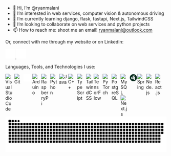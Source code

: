 - 👋 Hi, I’m @ryanmalani
- 👀 I’m interested in web services, computer vision & autonomous driving
- 🌱 I’m currently learning django, flask, fastapi, Next.js, TailwindCSS
- 💞️ I’m looking to collaborate on web services and python projects
- 📫 How to reach me: shoot me an email! ryanmalani@outlook.com

Or, connect with me through my website or on LinkedIn:
<br/>


<picture>
  <a href="https://www.ryanmalani.com" target="_blank">
    <source media="(prefers-color-scheme: dark)" srcset="./img/globe-dark.svg">
    <img alt="Website icon dark." src="./img/globe-dark.svg" height=30px width=30px>
  </a>
</picture>
<picture>
  <a href="https://linkedin.com/in/ryanmalani" target="_blank">
    <source media="(prefers-color-scheme: dark)" srcset="./img/linkedin-dark.svg">
    <img alt="LinkedIn icon dark." src="./img/linkedin-dark.svg" height=30px width=30px>
  </a>
</picture>

<br/>

Languages, Tools, and Technologies I use:

[<picture><img align="left" alt="Visual Studio Code" width="24px" src="https://cdn.jsdelivr.net/gh/devicons/devicon/icons/vscode/vscode-original.svg" style="padding-right:4px;" /></picture>](https://code.visualstudio.com)
[<img align="left" alt="Git" width="24px" src="https://cdn.jsdelivr.net/gh/devicons/devicon/icons/git/git-original.svg" style="padding-right:4px;" />](https://git-scm.com)
[<picture><source media="(prefers-color-scheme: dark)" srcset="./img/terminal-dark.svg"><img align="left" alt="Terminal" width="24px" src="./img/terminal-dark.svg" style="padding-right:4px;"/></picture>](https://support.apple.com/guide/terminal/welcome/mac)
[<img align="left" alt="Arduino" width="24px" src="https://cdn.jsdelivr.net/gh/devicons/devicon/icons/arduino/arduino-original.svg" style="padding-right:4px;" />](https://arduino.cc)
[<img align="left" alt="RaspberryPi" width="24px" src="https://cdn.jsdelivr.net/gh/devicons/devicon/icons/raspberrypi/raspberrypi-original.svg" style="padding-right:4px;" />](https://raspberrypi.com)
[<img align="left" alt="Python" width="24px" src="https://cdn.jsdelivr.net/gh/devicons/devicon/icons/python/python-original.svg" style="padding-right:4px;" />](https://python.org)
[<img align="left" alt="Java" width="24px" src="https://cdn.jsdelivr.net/gh/devicons/devicon/icons/java/java-original.svg" style="padding-right:4px;" />](https://docs.oracle.com/en/java/)
[<img align="left" alt="C++" width="24px" src="https://upload.wikimedia.org/wikipedia/commons/1/18/ISO_C%2B%2B_Logo.svg" style="padding-right:4px;" />](https://learn.microsoft.com/en-us/cpp/?view=msvc-170)
[<img align="left" alt="TypeScript" width="24px" src="https://cdn.jsdelivr.net/gh/devicons/devicon/icons/typescript/typescript-original.svg" style="padding-right:4px;" />](https://typescriptlang.org)
[<img align="left" alt="TailwindCSS" width="24px" src="https://cdn.jsdelivr.net/gh/devicons/devicon/icons/tailwindcss/tailwindcss-original.svg" style="" />](https://tailwindcss.com)
[<img align="left" alt="TensorFlow" width="24px" src="https://cdn.jsdelivr.net/gh/devicons/devicon/icons/tensorflow/tensorflow-original.svg" style="padding-right:4px;" />](https://www.tensorflow.org)
[<img align="left" alt="PyTorch" width="24px" src="https://cdn.jsdelivr.net/gh/devicons/devicon/icons/pytorch/pytorch-original.svg" style="padding-right:4px;" />](https://www.pytorch.org)
[<img align="left" alt="PostgreSQL" width="24px" src="https://cdn.jsdelivr.net/gh/devicons/devicon/icons/postgresql/postgresql-original.svg" style="padding-right:4px;" />](https://www.postgresql.org)
[<img align="left" alt="MySQL" width="24px" src="https://cdn.jsdelivr.net/gh/devicons/devicon/icons/mysql/mysql-original.svg" style="padding-right:4px;" />](https://www.mysql.com)
[<img align="left" alt="Django" width="24px" src="./img/django.png" />](https://www.djangoproject.com)
[<img align="left" alt="Spring" width="24px" src="https://cdn.jsdelivr.net/gh/devicons/devicon/icons/spring/spring-original.svg" style="padding-right:4px;" />](https://spring.io)
[<img align="left" alt="Node.js" width="24px" src="https://cdn.jsdelivr.net/gh/devicons/devicon/icons/nodejs/nodejs-original.svg" style="padding-right:4px;" />](https://nodejs.org/en/docs/)
[<img align="left" alt="React.js" width="24px" src="https://cdn.jsdelivr.net/gh/devicons/devicon/icons/react/react-original.svg" style="padding-right:4px;" />](https://reactjs.org)
[<img align="left" alt="Next.js" width="24px" src="https://cdn.jsdelivr.net/gh/devicons/devicon/icons/nextjs/nextjs-original.svg" style="padding-right:4px;" />](https://nextjs.org)

<br />
<br />

<picture>
  <source media="(prefers-color-scheme: dark)" srcset="https://raw.githubusercontent.com/ryanmalani/ryanmalani/output/github-contribution-grid-snake-dark.svg" />
  <source media="(prefers-color-scheme: light)" srcset="https://raw.githubusercontent.com/ryanmalani/ryanmalani/output/github-contribution-grid-snake-dark.svg" />
  <img alt="github-snake" src="https://raw.githubusercontent.com/ryanmalani/ryanmalani/output/github-contribution-grid-snake-dark.svg" />
</picture>

[website]: https://ryanmalani.com
[linkedin]: https://linkedin.com/in/ryanmalani

<!---
ryanmalani/ryanmalani is a ✨ special ✨ repository because its `README.md` (this file) appears on your GitHub profile.
You can click the Preview link to take a look at your changes.
--->
